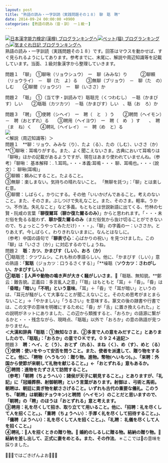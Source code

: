 ```yaml
---
layout: post
title: "熟語の読み・一字訓読（実践問題その１８）　聊　聒　聘"
date: 2014-09-24 00:00:00 +0900
categories: [熟語の読み（音・訓）　ー１級－]
---
```


[![](/syuusyuu9701/assets/images/熟語の読み・一字訓読（実践問題その１８）-聊-聒-聘-br_c_3028_1.gif)](http://blog.with2.net/link.php?1659096:3028 "日本漢字能力検定(漢検) ブログランキングへ")[日本漢字能力検定(漢検) ブログランキングへ](http://blog.with2.net/link.php?1659096:3028)[![](/syuusyuu9701/assets/images/熟語の読み・一字訓読（実践問題その１８）-聊-聒-聘-br_c_1348_1.gif)](http://blog.with2.net/link.php?1659096:1348 "ペット(猫) ブログランキングへ")[ペット(猫) ブログランキングへ](http://blog.with2.net/link.php?1659096:1348)[![](/syuusyuu9701/assets/images/熟語の読み・一字訓読（実践問題その１８）-聊-聒-聘-br_c_9257_1.gif)](http://blog.with2.net/link.php?1659096:9257 "気まぐれ日記 ブログランキングへ")[気まぐれ日記 ブログランキングへ](http://blog.with2.net/link.php?1659096:9257)  
熟語の読み・一字訓読（実践問題その１８）です。回答はマウスを動かせば、すぐ見られるようにしてあります。参考までに、末尾に、解説や周辺知識等を記載しています。当面、１級対象漢字から整理していきます。  
  
問題１　「聊」　①聊啾（リョウシュウ）　ー　聊（みみな）り　　　②聊頼（リョウライ）　－　聊（た　よ）る　　③無聊（ブリョウ）　－　聊（た　の）しむ　　④聊爾（リョウジ）　ー　聊（いささ）か  
  
問題２　「聒」　①（当て字・訓読みで）聒聒児（くつわむし）　－聒（かまびす）しい　　②聒聒（カツカツ）　－聒（かまびす）しい　、聒（お　ろ）か  
  
問題３　「聘」　①使聘（シヘイ）　ー　聘（　と　）う　　②聘問（ヘイモン）　－　聘（おとずれ）る　　③聘用（ヘイヨウ）　ー　聘（　め　）す　　、　聘（ま　ね）く　　④聘礼（ヘイレイ）　－　聘（め　と）る  
![](/syuusyuu9701/assets/images/熟語の読み・一字訓読（実践問題その１８）-聊-聒-聘-72a3f0749e3477a3b9f0d6a9540ce69a.jpg)  
＜解説（周辺知識等）＞  
問題１　**聊：リョウ、みみな（り）、たよ（る）、たの（しむ）、いささ（か）**①聊啾：耳鳴りがする。また、よく聞こえないさま。古典において耳鳴りは「聊啾」ほかの記載があるようですが、現在はあまり使われていませんね。（参考）「聊啾： 基本解释：. 1.耳鸣。・・・本義:耳鳴・・・ 聊、耳鳴也。・・・（說文）： 聊啾(耳鳴)」  
②聊頼：頼みにすること。たよること。  
③無聊：楽しまない。気持ちの晴れないこと。 「無聊を託つ」：「聊」とは楽しむ意。  
④聊爾：しばらく。かりにする。その他「いいかげんであること。考えのないこと。また、そのさま。ぶしつけで失礼なこと。また、そのさま。軽率。うかつ。不作法。失礼なこと」など多義。もともとは世説新語に出てくる、竹林の七賢・阮咸の言葉「**聊復爾耳（聊か復た爾るのみ）**」からと思われます。「・・・未だ俗を免るる能わず、**聊か復た爾るのみ**（まだ俗気から抜け切ることができないので、ちょっとこうやってみただけ）・・・」、「聊」の字義の一：いささか。とりあえず。今しばらく。わりきれないままに。なんとはなしに。   
（参考）中国の語句で「**聊表寸心**：心ばかりの祝い」を見つけました。この「聊」は「いささ（か）」に対応するのでしょうね。  
問題２　**聒：カツ、かまびす（しい）、おろ（か）**  
①聒聒児：クツワムシ。これも秋の季語らしい。他に、「かまびす（しい）」意の熟語：「**絮聒**（ジョカツ：口うるさくする）」「**噪聒（**ソウカツ：さわがしい、かまびすしい。）  
②聒聒：人声や動物の鳴き声が大きく騒がしいさま**。「聒聒、無知貌。**鄭云：難告貌。正義曰：多言亂人之意」「「聒」はもともと「耳」＋「昏」。「昏」は「**昏暗」「暗い」「不明」という意味**。「耳」＋「昏」で「耳が暗い」というのは、「耳元が騒がしくて大事なことが聞こえないこと。そのため思考がまとまらないこと」→「やかましい」「うるさい」を意味する。篆文の後の隷書や行書では、この文字の意味を明確にするために「昏」が「舌」に置き換えられた。」との説明がネットにありました、この辺から類推すると、「おろか」の語源に繋がるかと・・・残念ながら、現時点、「聒聒」以外で「おろか」の意の熟語が見つかりません。  
**＜大漢和辞典「聒聒：①無知なさま、②多言で人の意をみだすこと」とありましたので、「聒聒」：「おろか」の意でＯＫです。０９２４追記＞**  
問題３　**聘：ヘイ、と（う）、おとず（れる）、まね（く）、め（す）、めと（る）**①使聘：使いをやって安否を問うこと。また、使者を派遣して、贈り物をすること。他に、「聘物（へうもつ）：贈り物。進物。幣物(へいもつ)。」、「来聘：外国から使節が来朝して礼物を献じること。」←「おとずれる」意もあるか。  
②聘問：進物をたずさえて訪問すること。  
（参考）「朝聘（ちょうへい）：諸侯が天子に朝見すること。」とありますが、「礼記」に「冠婚葬祭、射御朝聘」という言葉があります。射御は 、弓術と馬術。朝聘は、朝廷に貢ぎ物を献ささげること。いずれも古代の重要な儀礼。このうち、「朝聘」は**朝覲(チョウキン)**と**聘問（ヘイモン）**のことだと思いますので、「朝聘」の「聘」のほうは「おとずれる」意と考えます。  
③聘用：礼を尽くして招き、取り立てて用いること。他に、「**招聘**：礼を尽くして人を招くこと。」、「**重聘**（ちょうへい）：手厚く礼を尽くして招待すること。」、「**傭聘**（ようへい）：礼を尽くして人を招くこと。」、「礼聘： 礼儀を尽くして人を招くこと。」  
④聘礼：人を招くときの贈り物。 婚約のしるしに贈る物。結納の贈り物**。結納を差し出して、正式に妻をめとる。また、その作法**。＊ここではの意味を採りました。  
  
👋👋👋ではごきげんよお👋👋👋  